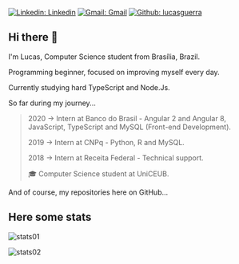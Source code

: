 
[![Linkedin: Linkedin](https://img.shields.io/badge/-Linkedin-blue?style=flat-square&logo=Linkedin&logoColor=white&link=https://www.linkedin.com/in/lucas-guerra-cavalcante-77703b193/)](https://www.linkedin.com/in/lucas-guerra-cavalcante-77703b193/)
[![Gmail: Gmail](https://img.shields.io/badge/-Gmail-red?style=flat-square&logo=Gmail&logoColor=white)](lucasguerratee@gmail.com?Subject=Hello%20world!)
[![Github: lucasguerra](https://img.shields.io/github/followers/LucasGuerraCavalcante?style=social)](https://github.com/LucasGuerraCavalcante)

## Hi there 👋

I'm Lucas, Computer Science student from Brasília, Brazil.

Programming beginner, focused on improving myself every day. 

Currently studying hard TypeScript and Node.Js.

So far during my journey... 

> 2020 -> Intern at Banco do Brasil - Angular 2 and Angular 8, JavaScript, TypeScript and MySQL (Front-end Development).
 > 
> 2019 -> Intern at CNPq - Python, R and MySQL.
 > 
> 2018 -> Intern at Receita Federal  - Technical support.
 > 
> 🎓 Computer Science student at UniCEUB.
 > 

And of course, my repositories here on GitHub...

## Here some stats

![stats01](https://github-readme-stats.vercel.app/api?username=LucasGuerraCavalcante&hide=contribs,issues&show_icons=true&theme=dark&include_all_commits=true&count_private=true)

![stats02](https://github-readme-stats.vercel.app/api/top-langs/?username=LucasGuerraCavalcante&layout=compact&langs_count=10&theme=dark&hide=jupyter%20notebook,html,css,scss)

<!--
**LucasGuerraCavalcante/LucasGuerraCavalcante** is a ✨ _special_ ✨ repository because its `README.md` (this file) appears on your GitHub profile.

Here are some ideas to get you started:

- 🔭 I’m currently working on ...
- 🌱 I’m currently learning ...
- 👯 I’m looking to collaborate on ...
- 🤔 I’m looking for help with ...
- 💬 Ask me about ...
- 📫 How to reach me: ...
- 😄 Pronouns: ...
- ⚡ Fun fact: ...
-->

